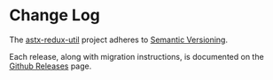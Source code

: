 # Change Log

The [astx-redux-util](https://astx-redux-util.js.org) project adheres
to [Semantic Versioning](http://semver.org/).

Each release, along with migration instructions, is documented on the
[Github Releases](https://github.com/KevinAst/astx-redux-util/releases) page.
